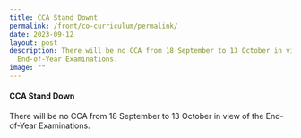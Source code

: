 ```yaml
---
title: CCA Stand Downt
permalink: /front/co-curriculum/permalink/
date: 2023-09-12
layout: post
description: There will be no CCA from 18 September to 13 October in view of the
  End-of-Year Examinations.
image: ""
---
```

#### CCA Stand Down
There will be no CCA from 18 September to 13 October in view of the End-of-Year Examinations.
